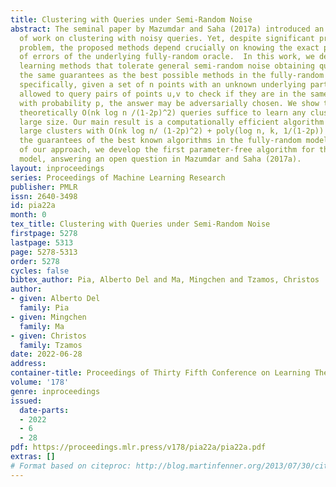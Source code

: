 ```yaml
---
title: Clustering with Queries under Semi-Random Noise
abstract: The seminal paper by Mazumdar and Saha (2017a) introduced an extensive line
  of work on clustering with noisy queries. Yet, despite significant progress on the
  problem, the proposed methods depend crucially on knowing the exact probabilities
  of errors of the underlying fully-random oracle.  In this work, we develop robust
  learning methods that tolerate general semi-random noise obtaining qualitatively
  the same guarantees as the best possible methods in the fully-random model. More
  specifically, given a set of n points with an unknown underlying partition, we are
  allowed to query pairs of points u,v to check if they are in the same cluster, but
  with probability p, the answer may be adversarially chosen. We show that information
  theoretically O(nk log n /(1-2p)^2) queries suffice to learn any cluster of sufficiently
  large size. Our main result is a computationally efficient algorithm that can identify
  large clusters with O(nk log n/ (1-2p)^2) + poly(log n, k, 1/(1-2p)) queries, matching
  the guarantees of the best known algorithms in the fully-random model. As a corollary
  of our approach, we develop the first parameter-free algorithm for the fully-random
  model, answering an open question in Mazumdar and Saha (2017a).
layout: inproceedings
series: Proceedings of Machine Learning Research
publisher: PMLR
issn: 2640-3498
id: pia22a
month: 0
tex_title: Clustering with Queries under Semi-Random Noise
firstpage: 5278
lastpage: 5313
page: 5278-5313
order: 5278
cycles: false
bibtex_author: Pia, Alberto Del and Ma, Mingchen and Tzamos, Christos
author:
- given: Alberto Del
  family: Pia
- given: Mingchen
  family: Ma
- given: Christos
  family: Tzamos
date: 2022-06-28
address:
container-title: Proceedings of Thirty Fifth Conference on Learning Theory
volume: '178'
genre: inproceedings
issued:
  date-parts:
  - 2022
  - 6
  - 28
pdf: https://proceedings.mlr.press/v178/pia22a/pia22a.pdf
extras: []
# Format based on citeproc: http://blog.martinfenner.org/2013/07/30/citeproc-yaml-for-bibliographies/
---
```

